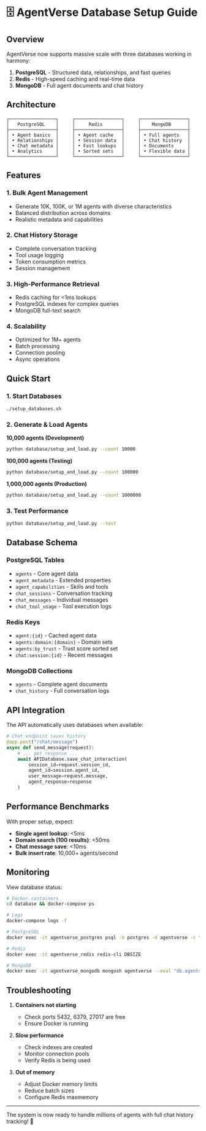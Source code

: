 # 🗄️ AgentVerse Database Setup Guide

## Overview

AgentVerse now supports massive scale with three databases working in harmony:

1. **PostgreSQL** - Structured data, relationships, and fast queries
2. **Redis** - High-speed caching and real-time data
3. **MongoDB** - Full agent documents and chat history

## Architecture

```
┌─────────────────┐     ┌─────────────────┐     ┌─────────────────┐
│   PostgreSQL    │     │     Redis       │     │    MongoDB      │
├─────────────────┤     ├─────────────────┤     ├─────────────────┤
│ • Agent basics  │     │ • Agent cache   │     │ • Full agents   │
│ • Relationships │     │ • Session data  │     │ • Chat history  │
│ • Chat metadata │     │ • Fast lookups  │     │ • Documents     │
│ • Analytics     │     │ • Sorted sets   │     │ • Flexible data │
└─────────────────┘     └─────────────────┘     └─────────────────┘
```

## Features

### 1. Bulk Agent Management
- Generate 10K, 100K, or 1M agents with diverse characteristics
- Balanced distribution across domains
- Realistic metadata and capabilities

### 2. Chat History Storage
- Complete conversation tracking
- Tool usage logging
- Token consumption metrics
- Session management

### 3. High-Performance Retrieval
- Redis caching for <1ms lookups
- PostgreSQL indexes for complex queries
- MongoDB full-text search

### 4. Scalability
- Optimized for 1M+ agents
- Batch processing
- Connection pooling
- Async operations

## Quick Start

### 1. Start Databases
```bash
./setup_databases.sh
```

### 2. Generate & Load Agents

**10,000 agents (Development)**
```bash
python database/setup_and_load.py --count 10000
```

**100,000 agents (Testing)**
```bash
python database/setup_and_load.py --count 100000
```

**1,000,000 agents (Production)**
```bash
python database/setup_and_load.py --count 1000000
```

### 3. Test Performance
```bash
python database/setup_and_load.py --test
```

## Database Schema

### PostgreSQL Tables
- `agents` - Core agent data
- `agent_metadata` - Extended properties
- `agent_capabilities` - Skills and tools
- `chat_sessions` - Conversation tracking
- `chat_messages` - Individual messages
- `chat_tool_usage` - Tool execution logs

### Redis Keys
- `agent:{id}` - Cached agent data
- `agents:domain:{domain}` - Domain sets
- `agents:by_trust` - Trust score sorted set
- `chat:session:{id}` - Recent messages

### MongoDB Collections
- `agents` - Complete agent documents
- `chat_history` - Full conversation logs

## API Integration

The API automatically uses databases when available:

```python
# Chat endpoint saves history
@app.post("/chat/message")
async def send_message(request):
    # ... get response ...
    await APIDatabase.save_chat_interaction(
        session_id=request.session_id,
        agent_id=session.agent_id,
        user_message=request.message,
        agent_response=response
    )
```

## Performance Benchmarks

With proper setup, expect:
- **Single agent lookup**: <5ms
- **Domain search (100 results)**: <50ms
- **Chat message save**: <10ms
- **Bulk insert rate**: 10,000+ agents/second

## Monitoring

View database status:
```bash
# Docker containers
cd database && docker-compose ps

# Logs
docker-compose logs -f

# PostgreSQL
docker exec -it agentverse_postgres psql -U postgres -d agentverse -c "SELECT COUNT(*) FROM agents;"

# Redis
docker exec -it agentverse_redis redis-cli DBSIZE

# MongoDB
docker exec -it agentverse_mongodb mongosh agentverse --eval "db.agents.countDocuments()"
```

## Troubleshooting

1. **Containers not starting**
   - Check ports 5432, 6379, 27017 are free
   - Ensure Docker is running

2. **Slow performance**
   - Check indexes are created
   - Monitor connection pools
   - Verify Redis is being used

3. **Out of memory**
   - Adjust Docker memory limits
   - Reduce batch sizes
   - Configure Redis maxmemory

---

The system is now ready to handle millions of agents with full chat history tracking! 🚀